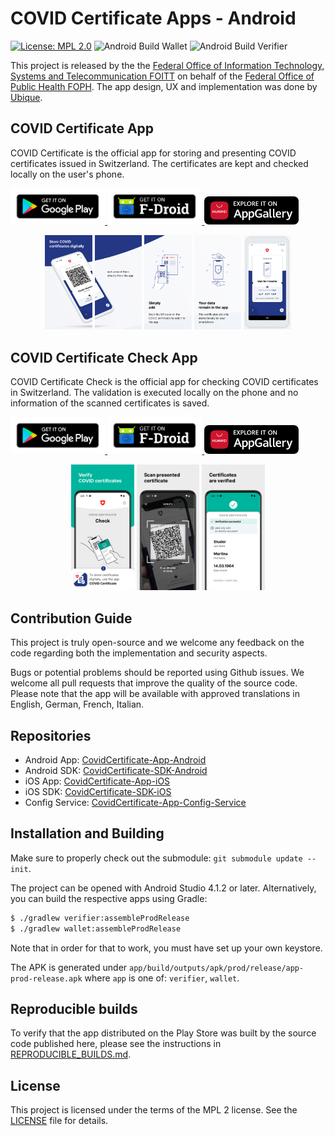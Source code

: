 # COVID Certificate Apps - Android

[![License: MPL 2.0](https://img.shields.io/badge/License-MPL%202.0-brightgreen.svg)](https://github.com/admin-ch/CovidCertificate-App-Android/blob/main/LICENSE)
![Android Build Wallet](https://github.com/admin-ch/CovidCertificate-App-Android/actions/workflows/appcenter_wallet_dev.yml/badge.svg)
![Android Build Verifier](https://github.com/admin-ch/CovidCertificate-App-Android/actions/workflows/appcenter_verifier_dev.yml/badge.svg)

This project is released by the the [Federal Office of Information Technology, Systems and Telecommunication FOITT](https://www.bit.admin.ch/)
on behalf of the [Federal Office of Public Health FOPH](https://www.bag.admin.ch/).
The app design, UX and implementation was done by [Ubique](https://www.ubique.ch?app=github).

## COVID Certificate App

COVID Certificate is the official app for storing and presenting COVID certificates issued in Switzerland.
The certificates are kept and checked locally on the user's phone.

<p align="verticalcenter">
<a href='https://play.google.com/store/apps/details?id=ch.admin.bag.covidcertificate.wallet'>
<img alt='Get it on Google Play' src='badges/googleplay.png' width="30%"/>
</a>
<a href='https://f-droid.org/packages/ch.admin.bag.covidcertificate.wallet'>
<img alt='Get it on F-Droid' src='badges/fdroid.png' width="30%"/>
</a>
<a href='https://appgallery.huawei.com/#/app/C104434571'>
<img alt='Explore it on AppGallery' src='badges/appgallery.png' width="30%"/>
</a>
</p>

<p align="center">
<img src="wallet/src/main/play/listings/en-US/graphics/phone-screenshots/EN_01.png" width="15%">
<img src="wallet/src/main/play/listings/en-US/graphics/phone-screenshots/EN_02.png" width="15%">
<img src="wallet/src/main/play/listings/en-US/graphics/phone-screenshots/EN_03.png" width="15%">
<img src="wallet/src/main/play/listings/en-US/graphics/phone-screenshots/EN_04.png" width="15%">
<img src="wallet/src/main/play/listings/en-US/graphics/phone-screenshots/EN_05.png" width="15%">
</p>

## COVID Certificate Check App

COVID Certificate Check is the official app for checking COVID certificates in Switzerland.
The validation is executed locally on the phone and no information of the scanned certificates is saved.

<p align="verticalcenter">
<a href='https://play.google.com/store/apps/details?id=ch.admin.bag.covidcertificate.verifier'>
<img alt='Get it on Google Play' src='badges/googleplay.png' width="30%"/>
</a>
<a href='https://f-droid.org/packages/ch.admin.bag.covidcertificate.verifier'>
<img alt='Get it on F-Droid' src='badges/fdroid.png' width="30%"/>
</a>
<a href='https://appgallery.huawei.com/#/app/C104435637'>
<img alt='Explore it on AppGallery' src='badges/appgallery.png' width="30%"/>
</a>
</p>

<p align="center">
<img src="verifier/src/main/play/listings/en-US/graphics/phone-screenshots/EN_01.png" width="20%">
<img src="verifier/src/main/play/listings/en-US/graphics/phone-screenshots/EN_02.png" width="20%">
<img src="verifier/src/main/play/listings/en-US/graphics/phone-screenshots/EN_03.png" width="20%">
</p>

## Contribution Guide

This project is truly open-source and we welcome any feedback on the code regarding both the implementation and security aspects.

Bugs or potential problems should be reported using Github issues.
We welcome all pull requests that improve the quality of the source code.
Please note that the app will be available with approved translations in English, German, French, Italian.

## Repositories

* Android App: [CovidCertificate-App-Android](https://github.com/admin-ch/CovidCertificate-App-Android)
* Android SDK: [CovidCertificate-SDK-Android](https://github.com/admin-ch/CovidCertificate-SDK-Android)
* iOS App: [CovidCertificate-App-iOS](https://github.com/admin-ch/CovidCertificate-App-iOS)
* iOS SDK: [CovidCertificate-SDK-iOS](https://github.com/admin-ch/CovidCertificate-SDK-iOS)
* Config Service: [CovidCertificate-App-Config-Service](https://github.com/admin-ch/CovidCertificate-App-Config-Service)

## Installation and Building

Make sure to properly check out the submodule: `git submodule update --init`.

The project can be opened with Android Studio 4.1.2 or later.
Alternatively, you can build the respective apps using Gradle:
```sh
$ ./gradlew verifier:assembleProdRelease
$ ./gradlew wallet:assembleProdRelease
```
Note that in order for that to work, you must have set up your own keystore.

The APK is generated under `app/build/outputs/apk/prod/release/app-prod-release.apk` where `app` is one of: `verifier`, `wallet`.

## Reproducible builds

To verify that the app distributed on the Play Store was built by the source code published here, please see the instructions
in [REPRODUCIBLE_BUILDS.md](REPRODUCIBLE_BUILDS.md).

## License

This project is licensed under the terms of the MPL 2 license. See the [LICENSE](LICENSE) file for details.
